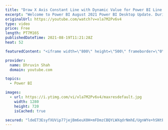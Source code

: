 ```yaml
---
title: "Draw X Axis Constant Line with Dynamic Value for Power BI Line Chart"
excerpt: "Welcome to Power BI August 2021 Power BI Desktop Update. During this session, we will learn how we can draw X-Axis Constant Line with Power BI Line Charts using Dynamic value. Earlier with existing functionality Power BI supports static value for X-Axis constant Line chart. Now, with the August 2021"
originalUrl: https://youtube.com/watch?v=xla7M2Pv6v4
type: video
price: Free
length: PT7M16S
publishedDateTime: 2021-08-19T11:21:28Z
heat: 52

featuredContent: "<iframe width=\"800\" height=\"500\" frameborder=\"0\" src=\"https://www.youtube.com/embed/xla7M2Pv6v4\" allow=\"accelerometer; autoplay; encrypted-media; gyroscope; picture-in-picture\" allowfullscreen></iframe>"

provider:
  name: Dhruvin Shah
  domain: youtube.com

topics:
  - Power BI

images:
  - url: https://i.ytimg.com/vi/xla7M2Pv6v4/maxresdefault.jpg
    width: 1280
    height: 720
    isCached: true

secured: "ldeET3EsyfXUVip77jejBm6euX0H+mFDmzCBQYLWXqdrNmhE/UgnWYe+hSNtEcfUDls7gXvFut0/QEimDhiKkHmYr2iKq97O5Kv2GstcgfcS9p/3azqbwS/HY9VmGlfzHO/yswM5hn1X8ZPCYkjdNxdY2cBbPvekWIXh0a9RBExK5KXtk0PEqnU0bni3I5NqT0vk7L3TgT54FiRcw6aMiyElZg0THp0Y6l/WFCIesK8JCBKqqhRjg1vYFE2RsuRPQu82zmaAj6Xq1VBngGjKr2TRIrQJJ9sl0Z+P3hxFzW3RLDrOYNSKvwt132eZjibhYxUQVaxNi4pWSh0oP89U08cTlhccqgYbGyQTaSno/xqXq7nIeQ6m9Uax6lUnW8lm8I5ishAmc9bvRsbwzqM5HIgU2c3KLclDZMAg3djRcSY=;Me+DXMBxWlanyJ5AUx/7PQ=="
---
```


